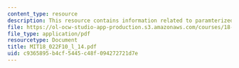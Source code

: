 ```yaml
---
content_type: resource
description: This resource contains information related to paramterized curves.
file: https://ol-ocw-studio-app-production.s3.amazonaws.com/courses/18-022-calculus-of-several-variables-fall-2010/c9365895b4cf5445c48f094272721d7e_MIT18_022F10_l_14.pdf
file_type: application/pdf
resourcetype: Document
title: MIT18_022F10_l_14.pdf
uid: c9365895-b4cf-5445-c48f-094272721d7e
---
```


